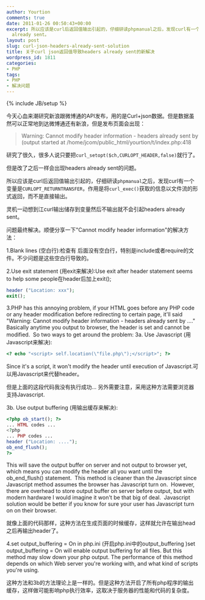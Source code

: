 ```yaml
---
author: Yourtion
comments: true
date: 2011-01-26 00:50:43+00:00
excerpt: 所以应该是curl后返回值输出引起的，仔细研读phpmanual之后，发现curl有一个变量是CURLOPT_RETURNTRANSFER，作用是将curl_exec()获取的信息以文件流的形式返回，而不是直接输出。灵机一动想到江curl输出储存到变量然后不输出就不会引起headers
  already sent。
layout: post
slug: curl-json-headers-already-sent-solution
title: 关于curl json返回值导致headers already sent的新解决
wordpress_id: 1811
categories:
- PHP
tags:
- PHP
- 解决问题
---
```

{% include JB/setup %}

今天心血来潮研究新浪跟微博通的API发布，用的是Curl+json数据。但是数据虽然可以正常地到达微博通还有新浪，但是发布页面会出现：

> Warning: Cannot modify header information - headers already sent by (output started at /home/jcom/public_html/yourtion/t/index.php:418

研究了很久，很多人说只要把```curl_setopt($ch,CURLOPT_HEADER,false)```就行了。

但是改了之后一样会出现headers already sent的问题。

所以应该是curl后返回值输出引起的，仔细研读```phpmanual```之后，发现curl有一个变量是```CURLOPT_RETURNTRANSFER```，作用是将```curl_exec()```获取的信息以文件流的形式返回，而不是直接输出。

灵机一动想到江curl输出储存到变量然后不输出就不会引起headers already sent。

问题最终解决。顺便分享一下"Cannot modify header information"的解决方法：

1.Blank lines (空白行):检查有<?php ... ?> 后面没有空白行，特别是include或者require的文件。不少问题是这些空白行导致的。

2.Use exit statement (用exit来解决):Use exit after header statement seems to help some people在header后加上exit();

```php
header ("Location: xxx");
exit();
```

3.PHP has this annoying problem, if your HTML goes before any PHP code or any header modification before redirecting to certain page, it'll said "Warning: Cannot modify header information - headers already sent by ...." Basically anytime you output to browser, the header is set and cannot be modified.  So two ways to get around the problem:
3a. Use Javascript (用Javascript来解决):

```php
<? echo "<script> self.location(\"file.php\");</script>"; ?>

```

Since it's a script, it won't modify the header until execution of Javascript.可以用Javascript来代替header。

但是上面的这段代码我没有执行成功... 另外需要注意，采用这种方法需要浏览器支持Javascript.

3b. Use output buffering (用输出缓存来解决):

```php
<?php ob_start(); ?>
... HTML codes ...
<?php
... PHP codes ...
header ("Location: ....");
ob_end_flush();
?>
```

This will save the output buffer on server and not output to browser yet, which means you can modify the header all you want until the ob_end_flush() statement.  This method is cleaner than the Javascript since Javascript method assumes the browser has Javascript turn on.  However, there are overhead to store output buffer on server before output, but with modern hardware I would imagine it won't be that big of deal.  Javascript solution would be better if you know for sure your user has Javascript turn on on their browser.

就像上面的代码那样，这种方法在生成页面的时候缓存，这样就允许在输出head之后再输出header了。

4.set output_buffering = On in php.ini (开启php.ini中的output_buffering )set output_buffering = On will enable output buffering for all files. But this method may slow down your php output. The performance of this method depends on which Web server you're working with, and what kind of scripts you're using.

这种方法和3b的方法理论上是一样的。但是这种方法开启了所有php程序的输出缓存，这样做可能影响php执行效率，这取决于服务器的性能和代码的复杂度。
